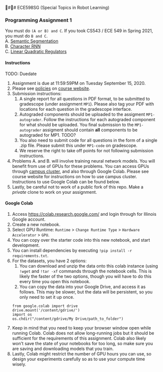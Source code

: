 ## ECE598SG (Special Topics in Robot Learning)
### Programming Assignment 1
You must do `(A or B) and C`. If you took CS543 / ECE 549 in Spring 2021, you
must do `B and C`. <br/>
A. [Semantic Segmentation](./sseg) <br/>
B. [Character RNN](./char-rnn) <br/>
C. [Linear Quadratic Regulators](./lqr) <br/>

#### Instructions
TODO: Duedate
1. Assignment is due at 11:59:59PM on Tuesday September 15, 2020.
2. Please see
[policies](http://saurabhg.web.illinois.edu/teaching/ece598sg/fa2021/policies.html)
on [course
website](http://saurabhg.web.illinois.edu/teaching/ece598sg/fa2021/index.html).
3. Submission instructions:
   1. A single report for all questions in PDF format, to be submitted to
   gradescope (under assignment `MP1`). Please also tag your PDF
   with locations for each question in the gradescope interface.
   2. Autograded components should be uploaded to the assigment `MP1-autograder`. Follow the instructions
   for each autograded component for what should be uploaded. You final submission to the `MP1-autograder` assigment should
   contain **all** components to be autograded for MP1.
   TODO?
   2. You also need to submit code for all questions in the form of a single .zip
   file. Please submit this under `MP1-code` on gradescope.
   3. We reserve the right to take off points for not following submission
   instructions.
4. Problems A. and B. will involve training neural network models. You will
benefit from use of GPUs for these problems. You can access GPUs through
[campus
cluster](http://saurabhg.web.illinois.edu/teaching/ece598sg/fa2021/compute.html),
and also through Google Colab. Please see course website for instructions on
how to use campus cluster. Instructions to use Google Colab can be found below.
5. Lastly, be careful not to work of a public fork of this repo. Make a *private*
clone to work on your assignment. 

#### Google Colab
1. Access https://colab.research.google.com/ and login through for Illinois Google account.
2. Create a new notebook.
3. Select GPU Runtime: `Runtime` > `Change Runtime Type` > `Hardware Accelerator` > `GPU`.
4. You can copy over the starter code into this new notebook, and start development.
5. You can install dependencies by executing `!pip install -r requirements.txt`.
6. For the datasets, you have 2 options:
   1. You can download and unzip the data onto this colab instance (using
   `!wget` and `!tar -xf` commands through the notebook cells. This is likely
   the faster of the two options, though you will have to do this every time
   you open this notebook.
   2. You can copy the data into your Google Drive, and access it as follows.
   This may be slower, but the data will be persistent, so you only need to set
   it up once. 
   ```
   from google.colab import drive
   drive.mount('/content/gdrive/')
   import os
   os.chdir("/content/gdrive/My Drive/path_to_folder")
   ```
7. Keep in mind that you need to keep your browser window open while running
Colab. Colab does not allow long-running jobs but it should be sufficient for
the requirements of this assignment. Colab also likely won't save the state of
your notebooks for too long, so make sure you are saving and downloading models
that you train. 
8. Lastly, Colab might restrict the number of GPU hours you can use, so design
your experiments carefully so as to use your compute time wisely.



